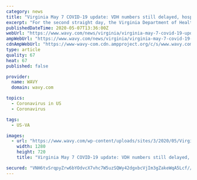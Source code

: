 ```yaml
---
category: news
title: "Virginia May 7 COVID-19 update: VDH numbers still delayed, hospitalizations up slightly"
excerpt: "For the second straight day, the Virginia Department of Health’s website still hasn’t updated its COVID-19 case numbers. VDH never updated its numbers on"
publishedDateTime: 2020-05-07T13:36:00Z
webUrl: "https://www.wavy.com/news/virginia/virginia-may-7-covid-19-update-vdh-numbers-still-delayed-hospitalizations-up-slightly/"
ampWebUrl: "https://www.wavy.com/news/virginia/virginia-may-7-covid-19-update-vdh-numbers-still-delayed-hospitalizations-up-slightly/amp/"
cdnAmpWebUrl: "https://www-wavy-com.cdn.ampproject.org/c/s/www.wavy.com/news/virginia/virginia-may-7-covid-19-update-vdh-numbers-still-delayed-hospitalizations-up-slightly/amp/"
type: article
quality: 67
heat: 67
published: false

provider:
  name: WAVY
  domain: wavy.com

topics:
  - Coronavirus in US
  - Coronavirus

tags:
  - US-VA

images:
  - url: "https://www.wavy.com/wp-content/uploads/sites/3/2020/05/Virginia-cases-May-7-2.png?w=849&h=547&crop=1&resize=1280,720"
    width: 1280
    height: 720
    title: "Virginia May 7 COVID-19 update: VDH numbers still delayed, hospitalizations up slightly"

secured: "VNH6tvSrqpyZrw6bYOdvcX7vhc7W5uzSQWy42dgxbcVjIm3gZakeWqA5Lcf//CETueA/w5H9e2u5uaHrlx3YG4p70iuj3yzyIWck7fgd3D9amU2yDm9/ifGZ/W3bGujfSY5tpy1oazlCRrOTIggC7YOaA74kwzAsJ8Uxu4YonknVwr6M40AIiSVy+j3asvsY2ZU1JKLQzaRIusF0AahyX+bXGcyMS4lNphJy5FP8R6cbs51IK/c2DzA/Hk8bZD+owh3Pdt7KAORLygsssjSVqwoMi58uZacrZqsvYKLM0ZfRbs1rvZcJ4wyOg9iCLL7zxqOOMfKM4tFIJ/UTPD9JwqBvBfTlqbF3VkeScRKO9cnrzmr6HDbYDfZt2iL9kq5DMdva7dJC9qQUqrYV0XduTH9oEFesnBXkXV194D8gw39ofzTNujJtFc/Z4Qt6to+xJ/HJqsmn7LNpzsk62/vouwPReUqT0+DmVqhEdGGDiKk=;kCi0pOzut/qAsqFippPUWw=="
---
```


